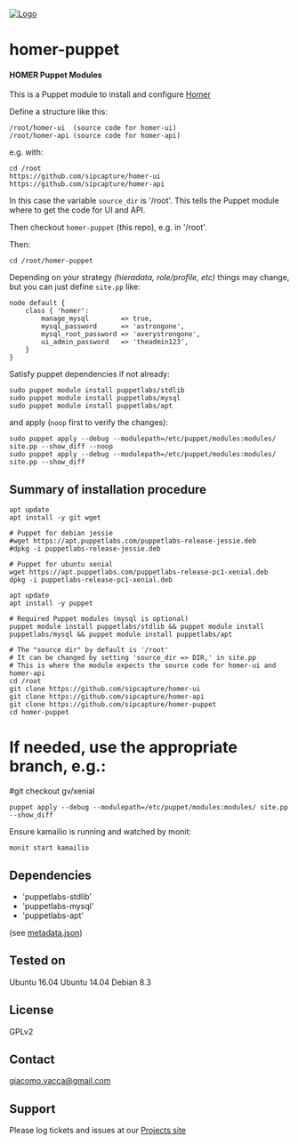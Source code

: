 [![Logo](http://sipcapture.org/data/images/sipcapture_header.png)](http://sipcapture.org)

# homer-puppet
#### HOMER Puppet Modules

This is a Puppet module to install and configure [Homer](https://github.com/sipcapture/homer)

Define a structure like this:

```
/root/homer-ui  (source code for homer-ui)
/root/homer-api (source code for homer-api)
```

e.g. with:

```
cd /root
https://github.com/sipcapture/homer-ui
https://github.com/sipcapture/homer-api
```

In this case the variable `source_dir` is '/root'. This tells the Puppet module where to get the code for UI and API.

Then checkout `homer-puppet` (this repo), e.g. in '/root'.


Then:

```
cd /root/homer-puppet
```

Depending on your strategy _(hieradata, role/profile, etc)_ things may change, but you can just define ```site.pp``` like:

```
node default {
    class { 'homer':
        manage_mysql        => true,
        mysql_password      => 'astrongone',
        mysql_root_password => 'averystrongone',
        ui_admin_password   => 'theadmin123',
    }
}
```

Satisfy puppet dependencies if not already:

```
sudo puppet module install puppetlabs/stdlib
sudo puppet module install puppetlabs/mysql
sudo puppet module install puppetlabs/apt
```

and apply (`noop` first to verify the changes):

```
sudo puppet apply --debug --modulepath=/etc/puppet/modules:modules/ site.pp --show_diff --noop
sudo puppet apply --debug --modulepath=/etc/puppet/modules:modules/ site.pp --show_diff
```

Summary of installation procedure
---------------------------------

```
apt update
apt install -y git wget

# Puppet for debian jessie
#wget https://apt.puppetlabs.com/puppetlabs-release-jessie.deb
#dpkg -i puppetlabs-release-jessie.deb

# Puppet for ubuntu xenial
wget https://apt.puppetlabs.com/puppetlabs-release-pc1-xenial.deb
dpkg -i puppetlabs-release-pc1-xenial.deb

apt update
apt install -y puppet

# Required Puppet modules (mysql is optional)
puppet module install puppetlabs/stdlib && puppet module install puppetlabs/mysql && puppet module install puppetlabs/apt

# The "source dir" by default is '/root'
# It can be changed by setting 'source_dir => DIR,' in site.pp
# This is where the module expects the source code for homer-ui and homer-api
cd /root
git clone https://github.com/sipcapture/homer-ui
git clone https://github.com/sipcapture/homer-api
git clone https://github.com/sipcapture/homer-puppet
cd homer-puppet
```

# If needed, use the appropriate branch, e.g.:
#git checkout gv/xenial

```
puppet apply --debug --modulepath=/etc/puppet/modules:modules/ site.pp --show_diff
```

Ensure kamailio is running and watched by monit:

```
monit start kamailio
```


Dependencies
------------

- 'puppetlabs-stdlib'
- 'puppetlabs-mysql'
- 'puppetlabs-apt'

(see [metadata.json](https://github.com/sipcapture/homer-puppet/blob/master/modules/homer/metadata.json))

Tested on
---------

Ubuntu 16.04
Ubuntu 14.04
Debian 8.3

License
-------

GPLv2

Contact
-------

giacomo.vacca@gmail.com


Support
-------

Please log tickets and issues at our [Projects site](https://github.com/sipcapture/homer-puppet)
